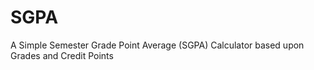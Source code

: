 # SGPA
A Simple Semester Grade Point Average (SGPA) Calculator based upon Grades and Credit Points 
